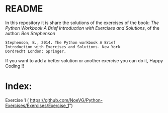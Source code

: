 # README
In this repository it is share the solutions of the exercises of the book:
*The Python Workbook A Brief Introduction with Exercises and Solutions*, of the author:
*Ben Stephenson*

```
Stephenson, B., 2014. The Python workbook A Brief
Introduction with Exercises and Solutions. New York
Dordrecht London: Springer.
```

If you want to add a better solution or another exercise you can do it, Happy Coding !!

# Index:

Exercise 1 ( https://github.com/NoeVG/Python-Exercises/Exercises/Exercise_1")
